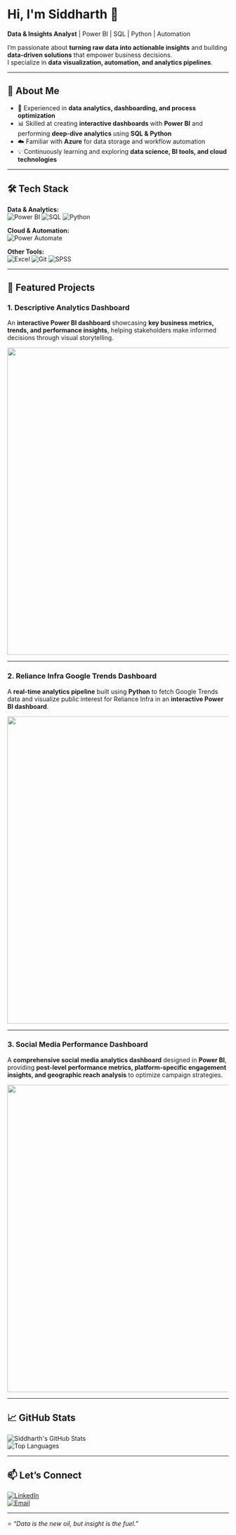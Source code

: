 # Hi, I'm Siddharth 👋  

**Data & Insights Analyst** | Power BI | SQL | Python | Automation

I’m passionate about **turning raw data into actionable insights** and building **data-driven solutions** that empower business decisions.  
I specialize in **data visualization, automation, and analytics pipelines**.  

---

## 🚀 About Me  
- 🎯 Experienced in **data analytics, dashboarding, and process optimization**  
- 📊 Skilled at creating **interactive dashboards** with **Power BI** and performing **deep-dive analytics** using **SQL & Python**  
- ☁️ Familiar with **Azure** for data storage and workflow automation  
- 💡 Continuously learning and exploring **data science, BI tools, and cloud technologies**  

---

## 🛠️ Tech Stack  

**Data & Analytics:**  
![Power BI](https://img.shields.io/badge/Power%20BI-F2C811?style=for-the-badge&logo=powerbi&logoColor=black)
![SQL](https://img.shields.io/badge/SQL-4479A1?style=for-the-badge&logo=database&logoColor=white)
![Python](https://img.shields.io/badge/Python-3776AB?style=for-the-badge&logo=python&logoColor=white)

**Cloud & Automation:**  
![Power Automate](https://img.shields.io/badge/Power%20Automate-0066FF?style=for-the-badge&logo=power-automate&logoColor=white)

**Other Tools:**  
![Excel](https://img.shields.io/badge/Excel-217346?style=for-the-badge&logo=microsoft-excel&logoColor=white)
![Git](https://img.shields.io/badge/Git-F05032?style=for-the-badge&logo=git&logoColor=white)
![SPSS](https://img.shields.io/badge/SPSS-002E60?style=for-the-badge&logo=ibm&logoColor=white)

---

## 📂 Featured Projects  

### **1. Descriptive Analytics Dashboard**  
An **interactive Power BI dashboard** showcasing **key business metrics, trends, and performance insights**, helping stakeholders make informed decisions through visual storytelling.  

<p align="center">
  <img src="./assets/descriptive-analytics.gif" width="700">
</p>

---

### **2. Reliance Infra Google Trends Dashboard**  
A **real-time analytics pipeline** built using **Python** to fetch Google Trends data and visualize public interest for Reliance Infra in an **interactive Power BI dashboard**.  

<p align="center">
  <img src="./assets/reliance-trends.gif" width="700">
</p>

---

### **3. Social Media Performance Dashboard**  
A **comprehensive social media analytics dashboard** designed in **Power BI**, providing **post-level performance metrics, platform-specific engagement insights, and geographic reach analysis** to optimize campaign strategies.  

<p align="center">
  <img src="./assets/social-media-performance.gif" width="700">
</p>


---

## 📈 GitHub Stats  

![Siddharth's GitHub Stats](https://github-readme-stats.vercel.app/api?username=SiddharthRGowda&show_icons=true&theme=tokyonight)  
![Top Languages](https://github-readme-stats.vercel.app/api/top-langs/?username=SiddharthRGowda&layout=compact&theme=tokyonight)

---

## 📫 Let’s Connect  

[![LinkedIn](https://img.shields.io/badge/LinkedIn-blue?style=for-the-badge&logo=linkedin)](https://linkedin.com/in/yourprofile)  
[![Email](https://img.shields.io/badge/Email-red?style=for-the-badge&logo=gmail)](mailto:youremail@gmail.com)

---

⭐ *“Data is the new oil, but insight is the fuel.”*  
